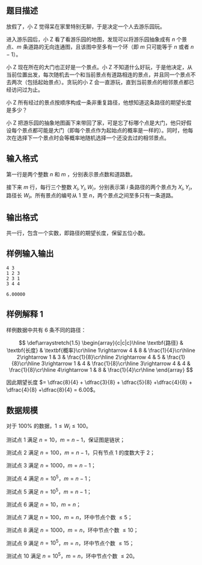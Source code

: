 ## 题目描述

放假了，小 Z 觉得呆在家里特别无聊，于是决定一个人去游乐园玩。

进入游乐园后，小 Z 看了看游乐园的地图，发现可以将游乐园抽象成有 $n$ 个景点、$m$ 条道路的无向连通图，且该图中至多有一个环（即 $m$ 只可能等于 $n$ 或者 $n-1$）。

小 Z 现在所在的大门也正好是一个景点。小 Z 不知道什么好玩，于是他决定，从当前位置出发，每次随机去一个和当前景点有道路相连的景点，并且同一个景点不去两次（包括起始景点）。贪玩的小 Z 会一直游玩，直到当前景点的相邻景点都已经访问过为止。

小 Z 所有经过的景点按顺序构成一条非重复路径，他想知道这条路径的期望长度是多少？

小 Z 把游乐园的抽象地图画下来带回了家，可是忘了标哪个点是大门，他只好假设每个景点都可能是大门（即每个景点作为起始点的概率是一样的）。同时，他每次在选择下一个景点时会等概率地随机选择一个还没去过的相邻景点。

## 输入格式

第一行是两个整数 $n$ 和 $m$ ，分别表示景点数和道路数。

接下来 $m$ 行，每行三个整数 $X_i, Y_i, W_i$，分别表示第 $i$ 条路径的两个景点为 $X_i, Y_i$，路径长 $W_i$。所有景点的编号从 $1$ 至 $n$，两个景点之间至多只有一条道路。

## 输出格式

共一行，包含一个实数，即路径的期望长度，保留五位小数。

## 样例输入输出

```input1
4 3
1 2 3
2 3 1
3 4 4
```

```output1
6.00000
```

## 样例解释 1

样例数据中共有 $6$ 条不同的路径：

$$
\def\arraystretch{1.5}
\begin{array}{c|c|c}\hline
\textbf{路径} & \textbf{长度} & \textbf{概率}\cr\hline
1\rightarrow 4 & 8 & \frac{1}{4}\cr\hline
2\rightarrow 1 & 3 & \frac{1}{8}\cr\hline
2\rightarrow 4 & 5 & \frac{1}{8}\cr\hline
3\rightarrow 1 & 4 & \frac{1}{8}\cr\hline
3\rightarrow 4 & 4 & \frac{1}{8}\cr\hline
4\rightarrow 1 & 8 & \frac{1}{4}\cr\hline
\end{array}
$$

因此期望长度 $= \dfrac{8}{4} + \dfrac{3}{8} + \dfrac{5}{8} +\dfrac{4}{8} + \dfrac{4}{8} +\dfrac{8}{4} = 6.00$。

## 数据规模

对于 $100\%$ 的数据，$1\leq W_i\leq 100$。

测试点 $1$ 满足 $n=10$，$m = n-1$，保证图是链状；

测试点 $2$ 满足 $n=100$，$m = n-1$，只有节点 $1$ 的度数大于 $2$；

测试点 $3$ 满足 $n=1000$，$m = n-1$；

测试点 $4$ 满足 $n=10^5$，$m = n-1$；

测试点 $5$ 满足 $n=10^5$，$m = n-1$；

测试点 $6$ 满足 $n=10$，$m = n$；

测试点 $7$ 满足 $n=100$，$m = n$，环中节点个数 $\leq 5$；

测试点 $8$ 满足 $n=1000$，$m = n$，环中节点个数 $\leq 10$；

测试点 $9$ 满足 $n=10^5$，$m = n$，环中节点个数 $\leq 15$；

测试点 $10$ 满足 $n=10^5$，$m = n$，环中节点个数 $\leq 20$。